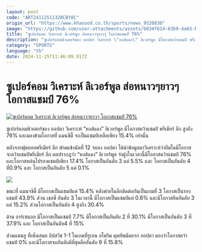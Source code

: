 ```yaml
---
layout: post
code: "ART2411251132BCBY8C"
origin_url: "https://www.khaosod.co.th/sports/news_9520830"
image: "https://github.com/user-attachments/assets/b034f614-63b9-4a63-b201-85b7538973ac"
title: "ซูเปอร์คอม วิเคราะห์ ลิเวอร์พูล ส่อหนาวๆยาวๆ โอกาสแชมป์ 76%"
description: "ซูเปอร์คอมพิวเตอร์ของ ออปตา วิเคราะห์ \"หงส์แดง\" ลิเวอร์พูล มีโอกาสคว้าแชมป์ พรีเมียร์ ลีก สูงถึง 76% และมองข้ามโอกาสที่ แมนซิตี้ จะเป็นแชมป์เหลือเพียง 1"
category: "SPORTS"
language: "th"
date: 2024-11-25T11:46:09.917Z
---
```


# ซูเปอร์คอม วิเคราะห์ ลิเวอร์พูล ส่อหนาวๆยาวๆ โอกาสแชมป์ 76%

[![ซูเปอร์คอม วิเคราะห์ ลิเวอร์พูล ส่อหนาวๆยาวๆ โอกาสแชมป์ 76%](https://www.khaosod.co.th/wpapp/uploads/2024/11/LIVVV.jpg "ซูเปอร์คอม วิเคราะห์ ลิเวอร์พูล ส่อหนาวๆยาวๆ โอกาสแชมป์ 76%")](https://www.khaosod.co.th/wpapp/uploads/2024/11/LIVVV.jpg)

ซูเปอร์คอมพิวเตอร์ของ ออปตา วิเคราะห์ “หงส์แดง” ลิเวอร์พูล มีโอกาสคว้าแชมป์ พรีเมียร์ ลีก สูงถึง 76% และมองข้ามโอกาสที่ แมนซิตี้ จะเป็นแชมป์เหลือเพียง 15.4% เท่านั้น

หลังจากฟุตบอลพรีเมียร์ ลีก ฟาดแข้งนัดที่ 12 จบลง ออปตา ได้นำข้อมูลมาวิเคราะห์ว่าทีมใดมีโอกาสจะคว้าแชมป์พรีเมียร์ ลีก ผลปรากฎว่า “หงส์แดง” ลิเวอร์พูล จ่าฝูงในเวลานี้มีโอกาสคว้าแชมป์ 76% และโอกาสหล่นไปรองแชมป์เพียง 17.4% โอกาสเป็นอันดับ 3 แค่ 5.5% และ โอกาสเป็นอันดับ 4 ที่0.9% และ โอกาสเป็นอันดับ 5 แค่ 0.1%

[![](https://www.khaosod.co.th/wpapp/uploads/2024/11/Screenshot-2024-11-25-182037-696x417.png)](https://www.khaosod.co.th/wpapp/uploads/2024/11/Screenshot-2024-11-25-182037.png)

ขณะที่ แมนฯซิตี้ มีโอกาสเป็นแชมป์แค่ 15.4% หลังพ่ายในลีกติดต่อกันเป็นเกมที่ 3 โอกาสเป็นรองแชมป์ 43.9% ส่วน เชลซี อันดับ 3 ในเวลานี้ มีโอกาสเป็นแชมป์แค่ 0.6% และมีโอกาสยึดอันดับ 3 แค่ 15.2% ส่วนโอกาสเป็นอันดับ 4 สูงถึง 30.4%

ด้าน อาร์เซนอล มีโอกาสเป็นแชมป์ 7.7% มีโอกาสเป็นอันดับ 2 ที่ 30.1% มีโอกาสเป็นอันดับ 3 ที่ 37.9% และ โอกาสเป็นอันดับ4 ที่ 15%

ส่วนแมนยู ที่เพิ่งเสมอ อิปสวิช 1-1 ในเกมที่รูเบน อโมริม คุมทัพนัดแรก ออปตา มองว่าโอกาสคว้าแชมป์ 0% และมีโอกาสจบอันดับดีที่สุดคืออันดับ 9 ที่ 15.8%
